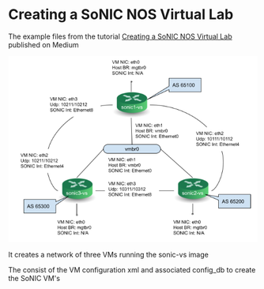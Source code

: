 #  Creating a SoNIC NOS Virtual Lab


The example files from the tutorial [Creating a SoNIC NOS Virtual Lab]() published on Medium

<img src="https://github.com/adamdunstan/sonic-nos-vm-lab/blob/main/Sonic-basic-net.png">


It creates a network of three VMs running the sonic-vs image

The consist of the VM configuration xml and associated config_db to create the SoNIC VM's

